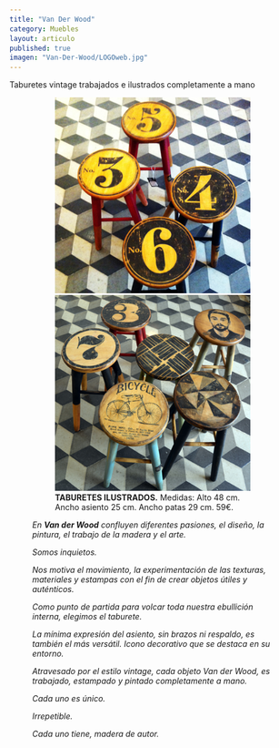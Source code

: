 ```yaml
---
title: "Van Der Wood"
category: Muebles
layout: articulo
published: true
imagen: "Van-Der-Wood/LOGOweb.jpg"
---
```


Taburetes vintage trabajados e ilustrados completamente a mano

<figure class="half">
<figure>
	<a href="/images/Van-Der-Wood/Web2.jpg"><img src="/images/Van-Der-Wood/Web2.jpg" alt="Taburete ilustrado"></a>
	<a href="/images/Van-Der-Wood/TamburetsIG.jpg"><img src="/images/Van-Der-Wood/TamburetsIG.jpg" alt="Taburete ilustrado"></a>
<figcaption><b>TABURETES ILUSTRADOS.</b>
	Medidas: Alto 48 cm. Ancho asiento 25 cm. Ancho patas 29 cm. 59€.	
    </figcaption>
</figure>





_En **Van der Wood** confluyen diferentes pasiones, el diseño, la pintura, el trabajo de la madera y el arte._

_Somos inquietos._

_Nos motiva el movimiento, la experimentación de las texturas, materiales y estampas con el fin de crear objetos útiles y auténticos._

_Como punto de partida para volcar toda nuestra ebullición interna, elegimos el taburete._

_La mínima expresión del asiento, sin brazos ni respaldo, es también el más versátil. Icono decorativo que se destaca en su entorno._

_Atravesado por el estilo vintage, cada objeto Van der Wood, es trabajado, estampado y pintado completamente a mano._ 
 
_Cada uno es único._

_Irrepetible._

_Cada uno tiene, madera de autor._

